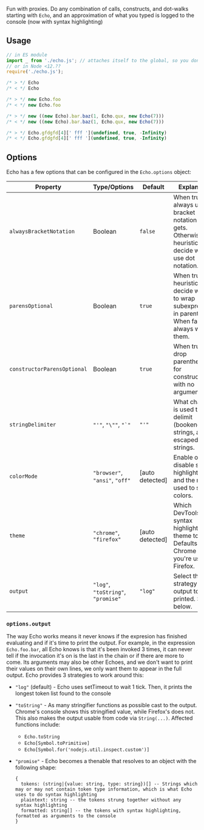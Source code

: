 Fun with proxies. Do any combination of calls, constructs, and dot-walks
starting with `Echo`, and an approximation of what you typed is logged to the
console (now with syntax highlighting)

## Usage

```javascript
// in ES module
import _ from './echo.js'; // attaches itself to the global, so you don't actually want the import to be named Echo
// or in Node <12.??
require('./echo.js');

/* > */ Echo
/* < */ Echo

/* > */ new Echo.foo
/* < */ new Echo.foo

/* > */ new ((new Echo).bar.baz(1, Echo.qux, new Echo(7)))
/* < */ new ((new Echo).bar.baz(1, Echo.qux, new Echo(7)))

/* > */ Echo.gfdgfd[4][' fff '](undefined, true, -Infinity)
/* < */ Echo.gfdgfd[4][' fff '](undefined, true, -Infinity)
```

## Options

Echo has a few options that can be configured in the `Echo.options` object:

| Property | Type/Options | Default | Explanation |
| -------- | ------- | ------- | ----------- |
| `alwaysBracketNotation` | Boolean | `false` | When true, always use bracket notation for gets. Otherwise, use heuristics to decide when to use dot notation. |
| `parensOptional` | Boolean | `true` | When true, use heuristics to decide whether to wrap subexpressions in parentheses. When false, always wrap them. |
| `constructorParensOptional` | Boolean | `true` | When true, drop parentheses for constructors with no arguments. |
| `stringDelimiter` | `"'"`, `"\""`, ``"`"`` | `"'"` | What character is used to delimit (bookend) strings, and is escaped from strings. |
| `colorMode` | `"browser"`, `"ansi"`, `"off"` | [auto detected] | Enable or disable syntax highlighting and the mode used to set colors. |
| `theme` | `"chrome"`, `"firefox"` | [auto detected] | Which DevTools' syntax highlighting theme to use. Defaults to Chrome unless you're using Firefox.
| `output` | `"log"`, `"toString"`, `"promise"` | `"log"` | Select the strategy for the output to be printed. See below. |

### `options.output`

The way Echo works means it never knows if the expresion has finished evaluating and if it's time to print the output. For example, in the expression `Echo.foo.bar`, all Echo knows is that it's been invoked 3 times, it can never tell if the invocation it's on is the last in the chain or if there are more to come. Its arguments may also be other Echoes, and we don't want to print their values on their own lines, we only want them to appear in the full output. Echo provides 3 strategies to work around this:

- `"log"` (default) - Echo uses setTimeout to wait 1 tick. Then, it prints the longest token list found to the console
- `"toString"` - As many stringifier functions as possible cast to the output. Chrome's console shows this stringified value, while Firefox's does not. This also makes the output usable from code via `String(...)`. Affected functions include:
  - `Echo.toString`
  - `Echo[Symbol.toPrimitive]`
  - `Echo[Symbol.for('nodejs.util.inspect.custom')]`
- `"promise"` - Echo becomes a thenable that resolves to an object with the following shape:

  ```
  {
    tokens: (string|{value: string, type: string})[] -- Strings which may or may not contain token type information, which is what Echo uses to do syntax highlighting
    plaintext: string -- the tokens strung together without any syntax highlighting
    formatted: string[] -- the tokens with syntax highlighting, formatted as arguments to the console
  }
  ```